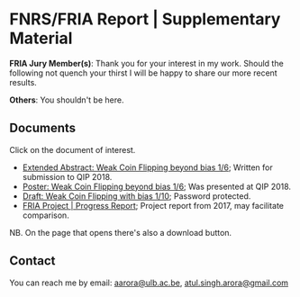 # FNRS/FRIA Report | Supplementary Material

**FRIA Jury Member(s)**: Thank you for your interest in my work. Should the following not quench your thirst I will be happy to share our more recent results.

**Others**: You shouldn't be here.

## Documents

Click on the document of interest. 

* [Extended Abstract: Weak Coin Flipping beyond bias 1/6](./QIP_abstract_WCF_1by10_jEdit2.pdf); Written for submission to QIP 2018.
* [Poster: Weak Coin Flipping beyond bias 1/6](./QIPposter.pdf); Was presented at QIP 2018.
* [Draft: Weak Coin Flipping with bias 1/10](./WCF_1by10_locked.pdf); Password protected.
* [FRIA Project | Progress Report](./ProgressReportFRIA1.pdf); Project report from 2017, may facilitate comparison.

NB. On the page that opens there's also a download button.

## Contact
You can reach me by email: aarora@ulb.ac.be, atul.singh.arora@gmail.com